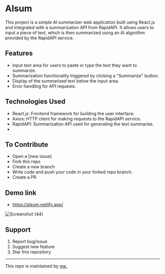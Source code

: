 # AIsum

This project is a simple AI summarizer web application built using React.js and integrated with a summarization API from RapidAPI. It allows users to input a piece of text, which is then summarized using an AI algorithm provided by the RapidAPI service.

## Features

- Input text area for users to paste or type the text they want to summarize.
- Summarization functionality triggered by clicking a "Summarize" button.
- Display of the summarized text below the input area.
- Error handling for API requests.

## Technologies Used

- React.js: Frontend framework for building the user interface.
- Axios: HTTP client for making requests to the RapidAPI service.
- RapidAPI: Summarization API used for generating the text summaries.
- 
## To Contribute

- Open a [new issue]
- Fork this repo
- Create a new branch 
- Write code and push your code in your forked repo branch.
- Create a PR

## Demo link
- https://alsum.netlify.app/

![Screenshot (44)](https://github.com/Sanjaykumar2210/weather-app/assets/112607521/7fdb8960-4f5d-4e5a-944f-7df47858371e)


## Support
1. Report bug/issue
2. Suggest new feature
3. Star this repository
   


<hr/>
This repo is maintained by <a href="https://github.com/Sanjaykumar2210">me.</a>
